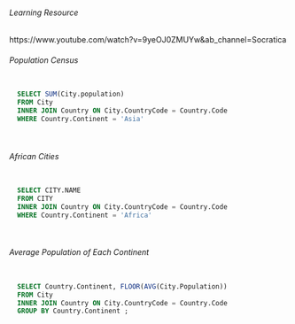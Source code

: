 <h6> Learning Resource </h6>
https://www.youtube.com/watch?v=9yeOJ0ZMUYw&ab_channel=Socratica
<br />

<h6>Population Census</h6>

```sql

  SELECT SUM(City.population)
  FROM City
  INNER JOIN Country ON City.CountryCode = Country.Code
  WHERE Country.Continent = 'Asia'

```
<br />

<h6>African Cities</h6>

```sql

  SELECT CITY.NAME
  FROM CITY
  INNER JOIN Country ON City.CountryCode = Country.Code
  WHERE Country.Continent = 'Africa'

```
<br />

<h6>Average Population of Each Continent</h6>

```sql

  SELECT Country.Continent, FLOOR(AVG(City.Population))
  FROM City 
  INNER JOIN Country ON City.CountryCode = Country.Code
  GROUP BY Country.Continent ;

```
